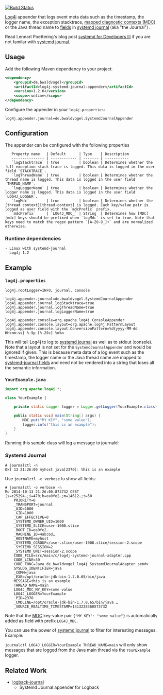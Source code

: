 [![Build Status](https://travis-ci.org/bwaldvogel/log4j-systemd-journal-appender.png?branch=1.x)](https://travis-ci.org/bwaldvogel/log4j-systemd-journal-appender)

[Log4j][log4j] appender that logs event meta data such as the timestamp, the logger name, the exception stacktrace, [mapped diagnostic contexts (MDC)][mdc] or the Java thread name to [fields][systemd-journal-fields] in [systemd journal][systemd-journal] (aka "the Journal") .

Read Lennart Poettering's blog post [systemd for Developers III][systemd-for-developers] if you are not familar with [systemd journal][systemd-journal].

## Usage ##
Add the following Maven dependency to your project:

```xml
<dependency>
	<groupId>de.bwaldvogel</groupId>
	<artifactId>log4j-systemd-journal-appender</artifactId>
	<version>1.2.0</version>
	<scope>runtime</scope>
</dependency>
```

Configure the appender in your `log4j.properties`:
```
log4j.appender.journal=de.bwaldvogel.SystemdJournalAppender
```

## Configuration ##

The appender can be configured with the following properties

       Property name   | Default      | Type    | Description
       --------------- | ------------ | ------- | -----------
       `logStacktrace` | true         | boolean | Determines whether the full exception stack trace is logged. This data is logged in the user field `STACKTRACE`.
       `logThreadName` | true         | boolean | Determines whether the thread name is logged. This data is logged in the user field `THREAD_NAME`.
       `logLoggerName` | true         | boolean | Determines whether the logger name is logged. This data is logged in the user field `LOG4J_LOGGER`.
       `logMdc`        | true         | boolean | Determines whether the [thread context][thread-context] is logged. Each key/value pair is logged as user field with the `mdcPrefix` prefix.
       `mdcPrefix`     | `LOG4J_MDC_` | String  | Determines how [MDC][mdc] keys should be prefixed when `logMdc` is set to true. Note that keys need to match the regex pattern `[A-Z0-9_]+` and are normalized otherwise.

### Runtime dependencies ###
    - Linux with systemd-journal
    - Log4j 1.2

## Example ##

### `log4j.properties`
```
log4j.rootLogger=INFO, journal, console

log4j.appender.journal=de.bwaldvogel.SystemdJournalAppender
log4j.appender.journal.logStacktrace=true
log4j.appender.journal.logThreadName=true
log4j.appender.journal.logLoggerName=true

log4j.appender.console=org.apache.log4j.ConsoleAppender
log4j.appender.console.layout=org.apache.log4j.PatternLayout
log4j.appender.console.layout.ConversionPattern=%d{yyyy-MM-dd HH:mm:ss} %-5p [%.20c] %m%n
```

This will tell Log4j to log to [systemd journal][systemd-journal] as well as to stdout (console).
Note that a layout is not set for the `SystemdJournalAppender` and would be ignored if given.
This is because meta data of a log event such as the timestamp, the logger name or the Java thread name are mapped to [systemd-journal fields][systemd-journal-fields] and need not be rendered into a string that loses all the semantic information.

### `YourExample.java`
```java
import org.apache.log4j.*;

class YourExample {

    private static Logger logger = Logger.getLogger(YourExample.class);

    public static void main(String[] args) {
        MDC.put("MY_KEY", "some value");
        logger.info("this is an example");
    }
}
```

Running this sample class will log a message to journald:

### Systemd Journal

```
# journalctl -n
Okt 13 21:26:00 myhost java[2370]: this is an example
```

Use `journalctl -o verbose` to show all fields:

```
# journalctl -o verbose -n
Mo 2014-10-13 21:26:00.873732 CEST [s=c25294…;i=470;b=ea0fe2…;m=14612…;t=50
    PRIORITY=6
    _TRANSPORT=journal
    _UID=1000
    _GID=1000
    _CAP_EFFECTIVE=0
    _SYSTEMD_OWNER_UID=1000
    _SYSTEMD_SLICE=user-1000.slice
    _BOOT_ID=ea0fe2…
    _MACHINE_ID=4abc6d…
    _HOSTNAME=myhost
    _SYSTEMD_CGROUP=/user.slice/user-1000.slice/session-2.scope
    _SYSTEMD_SESSION=2
    _SYSTEMD_UNIT=session-2.scope
    CODE_FILE=src/main/c/log4j-systemd-journal-adapter.cpp
    CODE_LINE=30
    CODE_FUNC=Java_de_bwaldvogel_log4j_SystemdJournalAdapter_sendv
    SYSLOG_IDENTIFIER=java
    _COMM=java
    _EXE=/opt/oracle-jdk-bin-1.7.0.65/bin/java
    MESSAGE=this is an example
    THREAD_NAME=main
    LOG4J_MDC_MY_KEY=some value
    LOG4J_LOGGER=YourExample
    _PID=2370
    _CMDLINE=/opt/oracle-jdk-bin-1.7.0.65/bin/java …
    _SOURCE_REALTIME_TIMESTAMP=1413228360873732
```

Note that the [MDC][mdc] key-value pair `{"MY_KEY": "some value"}` is automatically added as field with prefix `LOG4J_MDC`.

You can use the power of [systemd journal][systemd-journal] to filter for interesting messages. Example:

`journalctl LOG4J_LOGGER=YourExample THREAD_NAME=main` will only show messages that are logged from the Java main thread via the `YourExample` logger.

## Related Work ##

* [logback-journal][logback-journal]
	* Systemd Journal appender for Logback

[log4j]: http://logging.apache.org/log4j
[mdc]: https://logging.apache.org/log4j/1.2/apidocs/org/apache/log4j/MDC.html
[systemd-for-developers]: http://0pointer.de/blog/projects/journal-submit.html
[systemd-journal]: http://www.freedesktop.org/software/systemd/man/systemd-journald.service.html
[systemd-journal-fields]: http://www.freedesktop.org/software/systemd/man/systemd.journal-fields.html
[logback-journal]: https://github.com/gnieh/logback-journal
